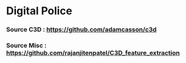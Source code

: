 # Digital Police


### Source C3D : https://github.com/adamcasson/c3d

### Source Misc : https://github.com/rajanjitenpatel/C3D_feature_extraction